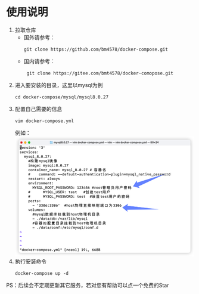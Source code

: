 # 使用说明
1. 拉取仓库
   - 国外请参考：
       ```shell
       git clone https://github.com/bm4578/docker-compose.git
       ```
   - 国内请参考：
      ```shell
       git clone https://gitee.com/bmt4578/docker-comopose.git
      ```
2. 进入要安装的目录，这里以mysql为例
    ```shell
    cd docker-compose/mysql/mysql8.0.27
    ```
3. 配置自己需要的信息
    ```shell
    vim docker-compose.yml
    ```
    例如：
    ![](https://raw.githubusercontent.com/bm4578/images/master/202302271551469.png)
4. 执行安装命令
    ```shell
    docker-compose up -d
    ```
PS：后续会不定期更新其它服务，若对您有帮助可以点一个免费的Star